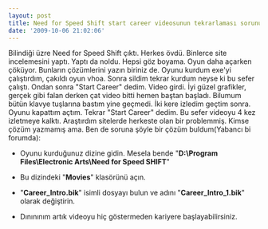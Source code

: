 ```yaml
---
layout: post
title: Need for Speed Shift start career videosunun tekrarlaması sorununun çözümü
date: '2009-10-06 21:02:06'
---
```


Bilindiği üzre Need for Speed Shift çıktı. Herkes övdü. Binlerce site incelemesini yaptı. Yaptı da noldu. Hepsi göz boyama. Oyun daha açarken çöküyor. Bunların çözümlerini yazın biriniz de. Oyunu kurdum exe'yi çalıştırdım, çakıldı oyun vhoa. Sonra sildim tekrar kurdum neyse ki bu sefer çalıştı. Ondan sonra "Start Career" dedim. Video girdi. İyi güzel grafikler, gerçek gibi falan derken çat video bitti hemen baştan başladı. Bilumum bütün klavye tuşlarına bastım yine geçmedi. İki kere izledim geçtim sonra. Oyunu kapattım açtım. Tekrar "Start Career" dedim. Bu sefer videoyu 4 kez izletmeye kalktı. Araştırdım sitelerde herkeste olan bir problemmiş. Kimse çözüm yazmamış ama. Ben de soruna şöyle bir çözüm buldum(Yabancı bi forumda):

- Oyunu kurduğunuz dizine gidin. Mesela bende "<strong>D:\Program Files\Electronic Arts\Need for Speed SHIFT</strong>"

- Bu dizindeki "<strong>Movies</strong>" klasörünü açın.

- "<strong>Career_Intro.bik</strong>" isimli dosyayı bulun ve adını "<strong>Career_Intro_1.bik</strong>" olarak değiştirin.

- Dınınınım artık videoyu hiç göstermeden kariyere başlayabilirsiniz.